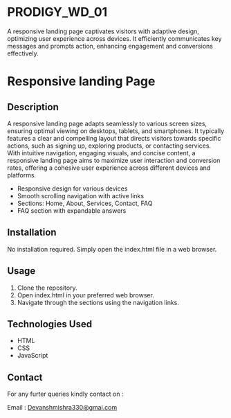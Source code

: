 # PRODIGY_WD_01
A responsive landing page captivates visitors with adaptive design, optimizing user experience across devices. It efficiently communicates key messages and prompts action, enhancing engagement and conversions effectively.
# Responsive landing Page

## Description

A responsive landing page adapts seamlessly to various screen sizes, ensuring optimal viewing on desktops, tablets, and smartphones. It typically features a clear and compelling layout that directs visitors towards specific actions, such as signing up, exploring products, or contacting services. With intuitive navigation, engaging visuals, and concise content, a responsive landing page aims to maximize user interaction and conversion rates, offering a cohesive user experience across different devices and platforms.

- Responsive design for various devices
- Smooth scrolling navigation with active links
- Sections: Home, About, Services, Contact, FAQ
- FAQ section with expandable answers

## Installation

No installation required. Simply open the index.html file in a web browser.

## Usage

1. Clone the repository.
2. Open index.html in your preferred web browser.
3. Navigate through the sections using the navigation links.

## Technologies Used

- HTML
- CSS
- JavaScript
  
## Contact

For any furter queries kindly contact on :

 Email : Devanshmishra330@gmai.com
